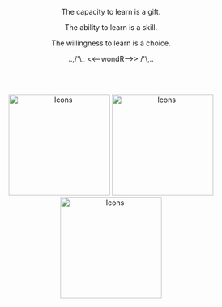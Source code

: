 <p align="center">
The capacity to learn is a gift.
</p>
<p align="center">
The ability to learn is a skill.
</p>
<p align="center">
The willingness to learn is a choice.
</p>
<p align="center">
..,/'\_ <<--wondR-->> /'\,..
</p>
</br></br>

<p align="center">
  <img width="200" src="https://animated-gif-creator.com/images/03/fire-gif-transparent-gif-images-download_1.gif" alt="Icons">
  <img width="200" src="https://animated-gif-creator.com/images/03/fire-gif-transparent-gif-images-download_1.gif" alt="Icons">
  <img width="200" src="https://animated-gif-creator.com/images/03/fire-gif-transparent-gif-images-download_1.gif" alt="Icons">
</p>
</br>

<p align="center">

</p>

